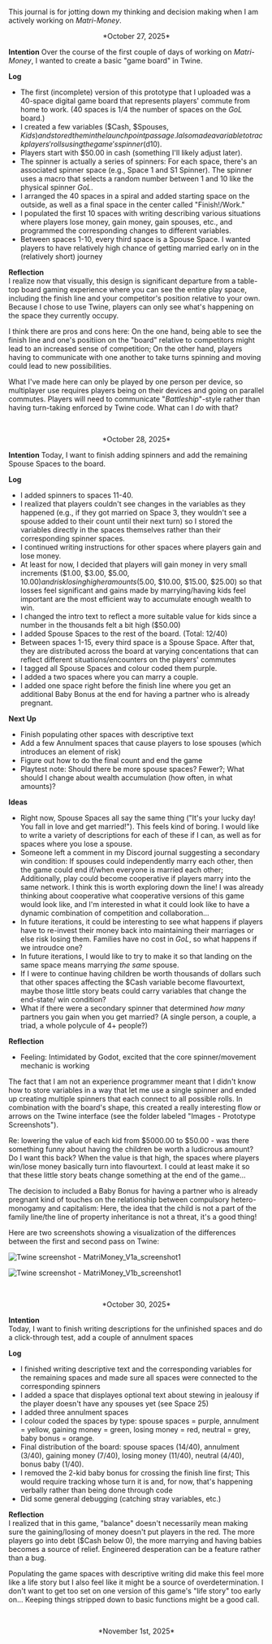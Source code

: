 This journal is for jotting down my thinking and decision making when I am actively working on *Matri-Money*.

<p align="center">*October 27, 2025*</p>

**Intention**
Over the course of the first couple of days of working on *Matri-Money*, I wanted to create a basic "game board" in Twine. 

**Log**
- The first (incomplete) version of this prototype that I uploaded was a 40-space digital game board that represents players' commute from home to work. (40 spaces is 1/4 the number of spaces on the *GoL* board.)
- I created a few variables ($Cash, $Spouses, $Kids) and stored them in the launchpoint passage. I also made a variable to track players' rolls using the game's spinner ($d10). 
- Players start with $50.00 in cash (something I'll likely adjust later). 
- The spinner is actually a series of spinners: For each space, there's an associated spinner space (e.g., Space 1 and S1 Spinner). The spinner uses a macro that selects a random number between 1 and 10 like the physical spinner *GoL*. 
- I arranged the 40 spaces in a spiral and added starting space on the outside, as well as a final space in the center called "Finish!/Work."
- I populated the first 10 spaces with writing describing various situations where players lose money, gain money, gain spouses, etc., and programmed the corresponding changes to different variables.
- Between spaces 1-10, every third space is a Spouse Space. I wanted players to have relatively high chance of getting married early on in the (relatively short) journey

**Reflection**   
I realize now that visually, this design is significant departure from a table-top board gaming experience where you can see the entire play space, including the finish line and your competitor's position relative to your own. Because I chose to use Twine, players can only see what's happening on the space they currently occupy. 

I think there are pros and cons here: On the one hand, being able to see the finish line and one's positiion on the "board" relative to competitors might lead to an increased sense of competition; On the other hand, players having to communicate with one another to take turns spinning and moving could lead to new possibilities. 

What I've made here can only be played by one person per device, so multiplayer use requires players being on their devices and going on parallel commutes. Players will need to communicate "*Battleship*"-style rather than having turn-taking enforced by Twine code. What can I *do* with that? 

&nbsp;
&nbsp;
<p align="center">*October 28, 2025*</p>

**Intention**
Today, I want to finish adding spinners and add the remaining Spouse Spaces to the board. 

**Log**
- I added spinners to spaces 11-40. 
- I realized that players couldn't see changes in the variables as they happened (e.g., if they got married on Space 3, they wouldn't see a spouse added to their count until their next turn) so I stored the variables directly in the spaces themselves rather than their corresponding spinner spaces.
- I continued writing instructions for other spaces where players gain and lose money.
- At least for now, I decided that players will gain money in very small increments ($1.00, $3.00, $5.00, $10.00) and risk losing higher amounts ($5.00, $10.00, $15.00, $25.00) so that losses feel significant and gains made by marrying/having kids feel important
are the most efficient way to accumulate enough wealth to win. 
- I changed the intro text to reflect a more suitable value for kids since a number in the thousands felt a bit high ($50.00)
- I added Spouse Spaces to the rest of the board. (Total: 12/40)
- Between spaces 1-15, every third space is a Spouse Space. After that, they are distributed across the board at varying concentations that can reflect different situations/encounters on the players' commutes 
- I tagged all Spouse Spaces and colour coded them purple. 
- I added a two spaces where you can marry a couple. 
- I added one space right before the finish line where you get an additional Baby Bonus at the end for having a partner who is already pregnant. 

**Next Up**
- Finish populating other spaces with descriptive text
- Add a few Annulment spaces that cause players to lose spouses (which introduces an element of risk)
- Figure out how to do the final count and end the game
- Playtest note: Should there be more spouse spaces? Fewer?; What should I change about wealth accumulation (how often, in what amounts)?

**Ideas**
- Right now, Spouse Spaces all say the same thing ("It's your lucky day! You fall in love and get married!"). This feels kind of boring. I would like to write a variety of descriptions for each of these if I can, as well as for spaces where you lose a spouse. 
- Someone left a comment in my Discord journal suggesting a secondary win condition: If spouses could independently marry each other, then the game could end if/when everyone is married each other; Additionally, play could become cooperative if players marry into the same network. I think this is worth exploring down the line! I was already thinking about cooperative what cooperative versions of this game would look like, and I'm interested in what it could look like to have a dynamic combination of competition and collaboration...
- In future iterations, it could be interesting to see what happens if players have to re-invest their money back into maintaining their marriages or else risk losing them. Families have no cost in *GoL*, so what happens if we introudce one?
- In future iterations, I would like to try to make it so that landing on the same space means marrying *the same* spouse. 
- If I were to continue having children be worth thousands of dollars such that other spaces affecting the $Cash variable become flavourtext, maybe those little story beats could carry variables that change the end-state/ win condition? 
- What if there were a secondary spinner that determined *how many* partners you gain when you get married? (A single person, a couple, a triad, a whole polycule of 4+ people?)


**Reflection**
- Feeling: Intimidated by Godot, excited that the core spinner/movement mechanic is working

The fact that I am not an experience programmer meant that I didn't know how to store variables in a way that let me use a single spinner and ended up creating multiple spinners that each connect to all possible rolls. In combination with the board's shape, this created a really interesting flow or arrows on the Twine interface (see the folder labeled "Images - Prototype Screenshots"). 

Re: lowering the value of each kid from $5000.00 to $50.00 - was there something funny about having the children be worth a ludicrous amount? Do I want this back? When the value is that high, the spaces where players win/lose money basically turn into flavourtext. I could at least make it so that these little story beats change something at the end of the game...

The decision to included a Baby Bonus for having a partner who is already pregnant kind of touches on the relationship between compulsory hetero-monogamy and capitalism: Here, the idea that the child is not a part of the family line/the line of property inheritance is not a threat, it's a good thing! 

Here are two screenshots showing a visualization of the differences between the first and second pass on Twine: 

![Twine screenshot - MatriMoney_V1a_screenshot1](<Process/Images/Images - Prototpye Screenshots/MatriMoney_V1a_screenshot1.png>)   

![Twine screenshot - MatriMoney_V1b_screenshot1](<Process/Images/Images - Prototpye Screenshots/MatriMoney_V1b_screenshot1.png>)

&nbsp;
&nbsp;
<p align="center">*October 30, 2025*</p>

**Intention**   
Today, I want to finish writing descriptions for the unfinished spaces and do a click-through test, add a couple of annulment spaces

**Log**
- I finished writing descriptive text and the corresponding variables for the remaining spaces and made sure all spaces were connected to the corresponding spinners
- I added a space that displayes optional text about stewing in jealousy if the player doesn't have any spouses yet (see Space 25)
- I added three annulment spaces
- I colour coded the spaces by type: spouse spaces = purple, annulment = yellow, gaining money = green, losing money = red, neutral = grey, baby bonus = orange. 
- Final distribution of the board: spouse spaces (14/40), annulment (3/40), gaining money (7/40), losing money (11/40), neutral (4/40), bonus baby (1/40). 
- I removed the 2-kid baby bonus for crossing the finish line first; This would require tracking whose turn it is and, for now, that's happening verbally rather than being done through code
- Did some general debugging (catching stray variables, etc.) 

**Reflection**   
I realized that in this game, "balance" doesn't necessarily mean making sure the gaining/losing of money doesn't put players in the red. The more players go into debt ($Cash below 0), the more marrying and having babies becomes a source of relief. Engineered desperation can be a feature rather than a bug. 

Populating the game spaces with descriptive writing did make this feel more like a life story but I also feel like it might be a source of overdetermination. I don't want to get too set on one version of this game's "life story" too early on... Keeping things stripped down to basic functions might be a good call. 

&nbsp;
&nbsp;
<p align="center">*November 1st, 2025*</p>